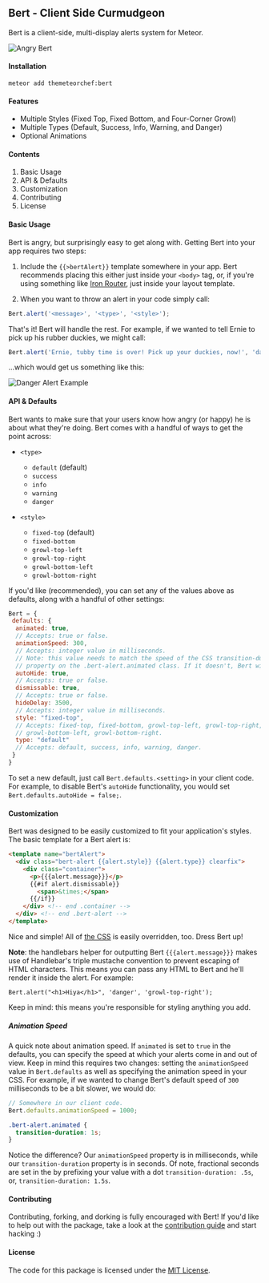 ## Bert - Client Side Curmudgeon
Bert is a client-side, multi-display alerts system for Meteor.

![Angry Bert](http://i0.kym-cdn.com/photos/images/original/000/417/099/955.jpg)

#### Installation

`meteor add themeteorchef:bert`

#### Features
- Multiple Styles (Fixed Top, Fixed Bottom, and Four-Corner Growl)
- Multiple Types (Default, Success, Info, Warning, and Danger)
- Optional Animations

#### Contents

1. Basic Usage
2. API & Defaults
3. Customization
4. Contributing
5. License

#### Basic Usage
Bert is angry, but surprisingly easy to get along with. Getting Bert into your app requires two steps:

1. Include the `{{>bertAlert}}` template somewhere in your app. Bert recommends placing this either just inside your `<body>` tag, or, if you're using something like [Iron Router](https://github.com/eventedmind/iron-router), just inside your layout template.

2. When you want to throw an alert in your code simply call:
```js
Bert.alert('<message>', '<type>', '<style>');
```

That's it! Bert will handle the rest. For example, if we wanted to tell Ernie to pick up his rubber duckies, we might call:

```js
Bert.alert('Ernie, tubby time is over! Pick up your duckies, now!', 'danger', 'growl-top-right');
```
...which would get us something like this:

![Danger Alert Example](http://cl.ly/ZbPa/Image%202015-02-03%20at%2011.56.44%20AM.png)

#### API & Defaults
Bert wants to make sure that your users know how angry (or happy) he is about what they're doing. Bert comes with a handful of ways to get the point across:

- `<type>`
  - `default` (default)
  - `success`
  - `info`
  - `warning`
  - `danger`


- `<style>`
  - `fixed-top` (default)
  - `fixed-bottom`
  - `growl-top-left`
  - `growl-top-right`
  - `growl-bottom-left`
  - `growl-bottom-right`

If you'd like (recommended), you can set any of the values above as defaults, along with a handful of other settings:

```js
Bert = {
 defaults: {
  animated: true,
  // Accepts: true or false.
  animationSpeed: 300,
  // Accepts: integer value in milliseconds.
  // Note: this value needs to match the speed of the CSS transition-duration
  // property on the .bert-alert.animated class. If it doesn't, Bert will freak out.
  autoHide: true,
  // Accepts: true or false.
  dismissable: true,
  // Accepts: true or false.
  hideDelay: 3500,
  // Accepts: integer value in milliseconds.
  style: "fixed-top",
  // Accepts: fixed-top, fixed-bottom, growl-top-left, growl-top-right,
  // growl-bottom-left, growl-bottom-right.
  type: "default"
  // Accepts: default, success, info, warning, danger.
 }
}
```
To set a new default, just call `Bert.defaults.<setting>` in your client code. For example, to disable Bert's `autoHide` functionality, you would set `Bert.defaults.autoHide = false;`.

#### Customization
Bert was designed to be easily customized to fit your application's styles. The basic template for a Bert alert is:

```html
<template name="bertAlert">
  <div class="bert-alert {{alert.style}} {{alert.type}} clearfix">
    <div class="container">
      <p>{{{alert.message}}}</p>
      {{#if alert.dismissable}}
        <span>&times;</span>
      {{/if}}
    </div> <!-- end .container -->
  </div> <!-- end .bert-alert -->
</template>
```

Nice and simple! All of [the CSS](https://github.com/themeteorchef/bert/tree/master/lib/bert.css) is easily overridden, too. Dress Bert up!

**Note**: the handlebars helper for outputting Bert `{{{alert.message}}}` makes use of Handlebar's triple mustache convention to prevent escaping of HTML characters. This means you can pass any HTML to Bert and he'll render it inside the alert. For example:

```
Bert.alert("<h1>Hiya</h1>", 'danger', 'growl-top-right');
```

Keep in mind: this means you're responsible for styling anything you add.

##### Animation Speed
A quick note about animation speed. If `animated` is set to `true` in the defaults, you can specify the speed at which your alerts come in and out of view. Keep in mind this requires two changes: setting the `animationSpeed` value in `Bert.defaults` as well as specifying the animation speed in your CSS. For example, if we wanted to change Bert's default speed of `300` milliseconds to be a bit slower, we would do:

```js
// Somewhere in our client code.
Bert.defaults.animationSpeed = 1000;
```

```css
.bert-alert.animated {
  transition-duration: 1s;
}
```

Notice the difference? Our `animationSpeed` property is in milliseconds, while our `transition-duration` property is in seconds. Of note, fractional seconds are set in the by prefixing your value with a dot `transition-duration: .5s`, or, `transition-duration: 1.5s`.

#### Contributing
Contributing, forking, and dorking is fully encouraged with Bert! If you'd like to help out with the package, take a look at the [contribution guide](https://github.com/themeteorchef/bert/wiki/Contribution-Guide) and start hacking :)

#### License
The code for this package is licensed under the [MIT License](http://opensource.org/licenses/MIT).
